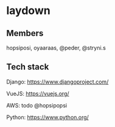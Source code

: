 # laydown
## Members
hopsiposi, oyaaraas, @peder, @stryni.s

## Tech stack
Django: https://www.djangoproject.com/

VueJS: https://vuejs.org/

AWS: todo @hopsipopsi

Python: https://www.python.org/
